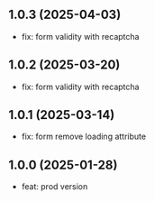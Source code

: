## 1.0.3 (2025-04-03)
* fix: form validity with recaptcha

## 1.0.2 (2025-03-20)
* fix: form validity with recaptcha

## 1.0.1 (2025-03-14)
* fix: form remove loading attribute

## 1.0.0 (2025-01-28)
* feat: prod version

